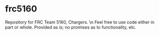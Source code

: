 # frc5160
Repository for FRC Team 5160, Chargers.  \n
Feel free to use code either in part or whole.  Provided as is; no promises as to functionality, etc.
